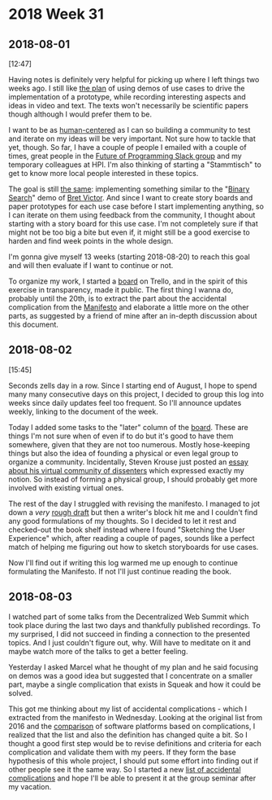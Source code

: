 # 2018 Week 31

## 2018-08-01

[12:47]

Having notes is definitely very helpful for picking up where I left things two weeks ago. I still like [the plan] of using demos of use cases to drive the implementation of a prototype, while recording interesting aspects and ideas in video and text. The texts won't necessarily be scientific papers though although I would prefer them to be.

I want to be as [human-centered] as I can so building a community to test and iterate on my ideas will be very important. Not sure how to tackle that yet, though. So far, I have a couple of people I emailed with a couple of times, great people in the [Future of Programming Slack group] and my temporary colleagues at HPI. I'm also thinking of starting a "Stammtisch" to get to know more local people interested in these topics.

The goal is still [the same]: implementing something similar to the "[Binary Search]" demo of [Bret Victor]. And since I want to create story boards and paper prototypes for each use case before I start implementing anything, so I can iterate on them using feedback from the community, I thought about starting with a story board for this use case. I'm not completely sure if that might not be too big a bite but even if, it might still be a good exercise to harden and find week points in the whole design.

I'm gonna give myself 13 weeks (starting 2018-08-20) to reach this goal and will then evaluate if I want to continue or not.

To organize my work, I started a [board] on Trello, and in the spirit of this exercise in transparency, made it public. The first thing I wanna do, probably until the 20th, is to extract the part about the accidental complication from the [Manifesto] and elaborate a little more on the other parts, as suggested by a friend of mine after an in-depth discussion about this document.


[the plan]: https://github.com/zells/project/blob/master/log/2018-07-20.md#a-plan
[human-centered]: https://en.wikipedia.org/wiki/Human-centered_design
[Future of Programming Slack group]: http://futureofcoding.org/
[the same]: https://github.com/zells/project/blob/master/log/2018-07-20.md#a-goal
[Binary Search]: https://vimeo.com/36579366#t=984s
[Bret Victor]: http://worrydream.com/
[board]: https://trello.com/b/IqOfEEAW/zells
[Manifesto]: https://github.com/zells/core/blob/master/manifesto.md


## 2018-08-02

[15:45]

Seconds zells day in a row. Since I starting end of August, I hope to spend many many consecutive days on this project, I decided to group this log into weeks since daily updates feel too frequent. So I'll announce updates weekly, linking to the document of the week.

Today I added some tasks to the "later" column of the [board]. These are things I'm not sure when of even if to do but it's good to have them somewhere, given that they are not too numerous. Mostly hose-keeping things but also the idea of founding a physical or even legal group to organize a community. Incidentally, Steven Krouse just posted an [essay about his virtual community of dissenters][sissies] which expressed exactly my notion. So instead of forming a physical group, I should probably get more involved with existing virtual ones.

The rest of the day I struggled with revising the manifesto. I managed to jot down a *very* [rough draft] but then a writer's block hit me and I couldn't find any good formulations of my thoughts. So I decided to let it rest and checked-out the book shelf instead where I found "Sketching the User Experience" which, after reading a couple of pages, sounds like a perfect match of helping me figuring out how to sketch storyboards for use cases.

Now I'll find out if writing this log warmed me up enough to continue formulating the Manifesto. If not I'll just continue reading the book.

[sissies]: http://futureofcoding.org/essays/sissies
[rough draft]: https://github.com/zells/core/blob/9123ec3c0f3fd19a8973b3688057d9874550bcd8/manifesto.md


## 2018-08-03

I watched part of some talks from the Decentralized Web Summit which took place during the last two days and thankfully published recordings. To my surprised, I did not succeed in finding a connection to the presented topics. And I just couldn't figure out, why. Will have to meditate on it and maybe watch more of the talks to get a better feeling.

Yesterday I asked Marcel what he thought of my plan and he said focusing on demos was a good idea but suggested that I concentrate on a smaller part, maybe a single complication that exists in Squeak and how it could be solved.

This got me thinking about my list of accidental complications - which I extracted from the manifesto in Wednesday. Looking at the original list from 2016 and the [comparison] of software platforms based on complications, I realized that the list and also the definition has changed quite a bit. So I thought a good first step would be to revise definitions and criteria for each complication and validate them with my peers. If they form the base hypothesis of this whole project, I should put some effort into finding out if other people see it the same way. So I started a new [list of accidental complications] and hope I'll be able to present it at the group seminar after my vacation.

[comparison]: https://cdn.rawgit.com/zells/core/cc4849941b1ad5a0f34012a8d5e65a5bd65d3777/comparison.html
[list of accidental complications]: https://github.com/zells/project/blob/master/accidental_complications.md